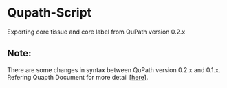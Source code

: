 # Qupath-Script
Exporting core tissue and core label from QuPath version 0.2.x
## Note:
There are some changes in syntax between QuPath version 0.2.x and 0.1.x. Refering Quapth Document for more detail [[here]](https://qupath.readthedocs.io/en/latest/).

